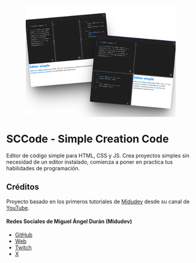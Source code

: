 <p align="center">
    <a href="https://github.com/MoropM/sccode" target="_blank"><img src="https://github.com/MoropM/sccode/blob/master/src/assets/sscode.webp" width="400"></a>
</p>

# SCCode - Simple Creation Code

Editor de código simple para HTML, CSS y JS. Crea proyectos simples sin necesidad de un editor instalado, comienza a poner en practica tus habilidades de programación.

## Créditos

Proyecto basado en los primeros tutoriales de [Midudev](https://midu.dev/) desde su canal de [YouTube](https://www.youtube.com/watch?v=EsE8MvxJTdA&list=PLUofhDIg_38oYdGP7OTdaisFN3c3u3mNC).

#### Redes Sociales de Miguel Ángel Durán (Midudev)
 - [GitHub](https://github.com/midudev)
 - [Web](https://midu.dev/)
 - [Twitch](https://www.twitch.tv/midudev)
 - [X](https://x.com/midudev)
